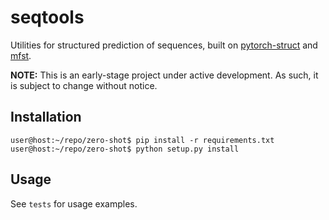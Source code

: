# seqtools
Utilities for structured prediction of sequences, built on [pytorch-struct] and [mfst].

**NOTE:** This is an early-stage project under active development. As such, it
is subject to change without notice.

## Installation
``` console
user@host:~/repo/zero-shot$ pip install -r requirements.txt
user@host:~/repo/zero-shot$ python setup.py install
```

## Usage
See `tests` for usage examples.

[pytorch-struct]: https://github.com/harvardnlp/pytorch-struct
[mfst]: https://github.com/matthewfl/openfst-wrapper
